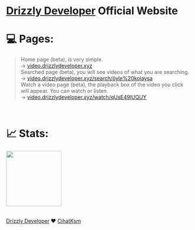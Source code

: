 # [Drizzly Developer](http://video.drizzlydeveloper.xyz) Official Website

# 💻 Pages: 

> Home page (beta), is very simple. <br>
→ <a href="http://video.drizzlydeveloper.xyz/" target="_blank"> video.drizzlydeveloper.xyz </a> <br>
> Searched page (beta), you will see videos of what you are searching. <br>
→ <a href="http://video.drizzlydeveloper.xyz/search/öyle%20kolaysa" target="_blank"> video.drizzlydeveloper.xyz/search/öyle%20kolaysa</a> <br>
> Watch a video page (beta), the playback box of the video you click will appear. You can watch or listen. <br>
→ <a href="http://video.drizzlydeveloper.xyz/watch/qUsE49lUQUY" target="_blank"> video.drizzlydeveloper.xyz/watch/qUsE49lUQUY </a> <br>
<br>

# 📈 Stats:
<a href="https://stats.uptimerobot.com/QAoJjhX990" target="_blank"> 
  <img style="width: 150px;" src="https://uptimerobot.com/assets/images/uptimerobot-logo.svg"> 
</a>

<br>
<br>

<a href="https://drizzlydeveloper.xyz/" target="_blank">Drizzly Developer</a> ❤ 
<a href="https://drizzlydeveloper.xyz/@cihatksm" target="_blank">CihatKsm</a>
